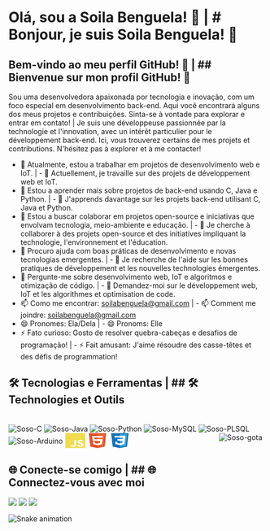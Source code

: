 # Olá, sou a Soila Benguela! 🐾 | # Bonjour, je suis Soila Benguela! 🐾

## Bem-vindo ao meu perfil GitHub! 👋 | ## Bienvenue sur mon profil GitHub! 👋

Sou uma desenvolvedora apaixonada por tecnologia e inovação, com um foco especial em desenvolvimento back-end. Aqui você encontrará alguns dos meus projetos e contribuições. Sinta-se à vontade para explorar e entrar em contato!
|
Je suis une développeuse passionnée par la technologie et l'innovation, avec un intérêt particulier pour le développement back-end. Ici, vous trouverez certains de mes projets et contributions. N'hésitez pas à explorer et à me contacter!

- 🔭 Atualmente, estou a trabalhar em projetos de desenvolvimento web e IoT.   | - 🔭 Actuellement, je travaille sur des projets de développement web et IoT.
- 🌱 Estou a aprender mais sobre projetos de back-end usando C, Java e Python. | - 🌱 J'apprends davantage sur les projets back-end utilisant C, Java et Python.
- 👯 Estou a buscar colaborar em projetos open-source e iniciativas que envolvam tecnologia, meio-ambiente e educação. | - 👯 Je cherche à collaborer à des projets open-source et des initiatives impliquant la technologie, l'environnement et l'éducation.
- 🤔 Procuro ajuda com boas práticas de desenvolvimento e novas tecnologias emergentes.  | - 🤔 Je recherche de l'aide sur les bonnes pratiques de développement et les nouvelles technologies émergentes.
- 💬 Pergunte-me sobre desenvolvimento web, IoT e algoritmos e otimização de código.  | - 💬 Demandez-moi sur le développement web, IoT et les algorithmes et optimisation de code.
- 📫 Como me encontrar: [soilabenguela@gmail.com](mailto:soilabenguela@gmail.com)  | - 📫 Comment me joindre: [soilabenguela@gmail.com](mailto:soilabenguela@gmail.com)
- 😄 Pronomes: Ela/Dela  | - 😄 Pronoms: Elle
- ⚡ Fato curioso: Gosto de resolver quebra-cabeças e desafios de programação!  | - ⚡ Fait amusant: J'aime résoudre des casse-têtes et des défis de programmation!

## 🛠️ Tecnologias e Ferramentas | ## 🛠️ Technologies et Outils

<div style="display: inline_block"><br>
  <img align="center" alt="Soso-C" height="30" width="40" src="https://cdn.jsdelivr.net/gh/devicons/devicon/icons/c/c-original.svg">
  <img align="center" alt="Soso-Java" height="30" width="40" src="https://cdn.jsdelivr.net/gh/devicons/devicon/icons/java/java-original.svg">
  <img align="center" alt="Soso-Python" height="30" width="40" src="https://cdn.jsdelivr.net/gh/devicons/devicon/icons/python/python-original.svg">
  <img align="center" alt="Soso-MySQL" height="30" width="40" src="https://cdn.jsdelivr.net/gh/devicons/devicon/icons/mysql/mysql-original.svg">
  <img align="center" alt="Soso-PLSQL" height="30" width="40" src="https://cdn.jsdelivr.net/gh/devicons/devicon/icons/oracle/oracle-original.svg">
    <img align="center" alt="Soso-Arduino" height="30" width="40" src="https://cdn.jsdelivr.net/gh/devicons/devicon/icons/arduino/arduino-original.svg">
  <img align="right" alt="Soso-gota" height="70" width="90" src="https://cdn-images-1.medium.com/max/720/1*PIS_4XIKgOsAd13gOssIqw.png">   
  <img align="center" alt="Soso-Js" height="30" width="40" src="https://raw.githubusercontent.com/devicons/devicon/master/icons/javascript/javascript-plain.svg">  <img align="center" alt="Soso-HTML" height="30" width="40" src="https://raw.githubusercontent.com/devicons/devicon/master/icons/html5/html5-original.svg">
  <img align="center" alt="Soso-CSS" height="30" width="40" src="https://raw.githubusercontent.com/devicons/devicon/master/icons/css3/css3-original.svg">
</div>

## 🌐 Conecte-se comigo | ## 🌐 Connectez-vous avec moi

<div> 
  <a href="mailto:soilabenguela@gmail.com"><img src="https://img.shields.io/badge/-Gmail-%23333?style=for-the-badge&logo=gmail&logoColor=white" target="_blank"></a>
  <a href="https://www.linkedin.com/in/soila-benguela-87005211a/" target="_blank"><img src="https://img.shields.io/badge/-LinkedIn-%230077B5?style=for-the-badge&logo=linkedin&logoColor=white" target="_blank"></a> 
  <a href="https://soilabenguela.medium.com/" target="_blank"><img src="https://img.shields.io/badge/-Medium-%2312100E?style=for-the-badge&logo=medium&logoColor=white" target="_blank"></a>
</div>


![Snake animation](https://github.com/Soilaguela/Soilaguela/blob/output/github-contribution-grid-snake.svg)
<!--![snake animation](https://github.com/Soilaguela/Soilaguela/blob/output/github-contribution-grid-snake2.svg)-->
